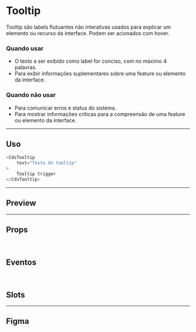 # Tooltip

Tooltip são labels flutuantes não interativas usados para explicar um elemento ou recurso da interface. Podem ser acionados com hover.

### Quando usar

- O texto a ser exibido como label for conciso, com no máximo 4 palavras.
- Para exibir informações suplementares sobre uma feature ou elemento da interface.

### Quando não usar

- Para comunicar erros e status do sistema.
- Para mostrar informações críticas para a compreensão de uma feature ou elemento da interface.

---

## Uso

```js
<CdsTooltip
	text="Texto do tooltip"
>
	Tooltip trigger
</CdsTooltip>
```

---

## Preview

<PreviewBuilder
	:component="CdsTooltip"
	:events="cdsTooltipEvents"
/>

---

## Props

<APITable
	name="Tooltip"
	section="props"
/>
<br />

## Eventos

<APITable
	name="Tooltip"
	section="events"
/>
<br />

## Slots

<APITable
	name="Tooltip"
	section="slots"
/>

---

## Figma

<FigmaFrame
	src="https://embed.figma.com/design/J5fTswomlHu7RXk1gwbUq6/Cuida?node-id=2040-370&embed-host=share"
/>

<script setup>
import { ref } from 'vue';
import CdsTooltip from '@/components/Tooltip.vue';

const cdsTooltipEvents = [];
</script>
